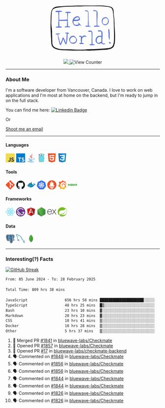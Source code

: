 <div align="center">
    <img src="./img/hello_world.webp" height="200px" width="">
    <div>
        <a href="https://www.linkedin.com/in/ajhollid">
            <img src="https://img.shields.io/badge/LinkedIn-blue"/>
        </a>
        <img src="https://komarev.com/ghpvc/?username=ajhollid&color=yellow" alt="View Counter">
    </div>
</div>

---

### About Me

I'm a software developer from Vancouver, Canada. I love to work on web applications and I'm most at home on the backend, but I'm ready to jump in on the full stack.

You can find me here: [![Linkedin Badge](https://img.shields.io/badge/-ajhollid-blue?style=flat&logo=Linkedin&logoColor=white)](https://www.linkedin.com/in/ajhollid)

Or

[Shoot me an email](mailto:ajhollid@gmail.com)

---

#### Languages

<div>
    <img src="./img/devicons/javascript-original.svg" width=30 height=30 alt="JavaScript">
    <img src="/img/devicons/typescript-original.svg" width=30 height=30 alt="TypeScript">
    <img src="./img/devicons/java-original.svg" width=30 height=30 alt="Java">
    <img src="./img/devicons/go-original.svg" width=30 height=30 alt="Golang">
    <img src="./img/devicons/html5-original.svg" width=30 height=30 alt="HTML 5">
    <img src="./img/devicons/css3-original.svg" width=30 height=30 alt="CSS 3">
</div>

#### Tools

<div>
    <img src="./img/devicons/git-original.svg" width=30 height=30 alt="Git">
    <img src="./img/devicons/github-original.svg" width=30 height=30 alt="Github">
    <img src="./img/devicons/docker-original.svg" width=30 
    height=30 alt="Docker">
    <img src="./img/devicons/kubernetes-original.svg" width=30 height=30 alt="K8">
    <img src="./img/devicons/prometheus-original.svg" width=30 height=30 alt="Prometheus">
    <img src="./img/devicons/grafana-original.svg" width=30 height=30 alt="Grafana">
    <img src="./img/devicons/nginx-original.svg" width=30 height=30 alt="Nginx">
</div>

#### Frameworks

<div>
    <img src="./img/devicons/react-original.svg" width=30 height=30 alt="React">
    <img src="./img/devicons/gatsby-original.svg" width=30 height=30 alt="Gatsby">
    <img src="./img/devicons/angularjs-original.svg" width=30 height=30 alt="AngularJS">
    <img src="./img/devicons/nodejs-original.svg" width=30 height=30 alt="NodeJS">
    <img src="./img/devicons/express-original.svg" width=30 height=30 alt="Express">
    <img src="./img/devicons/spring-original.svg" width=30 height=30 alt="Spring">
</div>

#### Data

<div>
    <img src="./img/devicons/postgresql-original.svg" width=30 height=30 alt="Postgresql">
    <img src="./img/devicons/mysql-original.svg" width=30 height=30 alt="Mysql">
    <img src="./img/devicons/mongodb-original.svg" width=30 height=30 alt="MongoDB">
</div>

---

### Interesting(?) Facts

[![GitHub Streak](http://github-readme-streak-stats.herokuapp.com?user=ajhollid)](https://git.io/streak-stats)

 <!--START_SECTION:waka-->

```txt
From: 05 June 2024 - To: 28 February 2025

Total Time: 809 hrs 38 mins

JavaScript                 656 hrs 58 mins ████████████████████░░░░░   80.58 %
TypeScript                 48 hrs 25 mins  █▒░░░░░░░░░░░░░░░░░░░░░░░   05.94 %
Bash                       23 hrs 10 mins  ▓░░░░░░░░░░░░░░░░░░░░░░░░   02.84 %
Markdown                   20 hrs 23 mins  ▓░░░░░░░░░░░░░░░░░░░░░░░░   02.50 %
CSS                        10 hrs 41 mins  ▒░░░░░░░░░░░░░░░░░░░░░░░░   01.31 %
Docker                     10 hrs 28 mins  ▒░░░░░░░░░░░░░░░░░░░░░░░░   01.28 %
Other                      5 hrs 37 mins   ▒░░░░░░░░░░░░░░░░░░░░░░░░   00.69 %
```

<!--END_SECTION:waka-->


<!--START_SECTION:activity-->
1. 🎉 Merged PR [#1841](https://github.com/bluewave-labs/Checkmate/pull/1841) in [bluewave-labs/Checkmate](https://github.com/bluewave-labs/Checkmate)
2. 💪 Opened PR [#1857](https://github.com/bluewave-labs/Checkmate/pull/1857) in [bluewave-labs/Checkmate](https://github.com/bluewave-labs/Checkmate)
3. 💪 Opened PR [#17](https://github.com/bluewave-labs/checkmate-backend/pull/17) in [bluewave-labs/checkmate-backend](https://github.com/bluewave-labs/checkmate-backend)
4. 🗣 Commented on [#1848](https://github.com/bluewave-labs/Checkmate/issues/1848#issuecomment-2692811500) in [bluewave-labs/Checkmate](https://github.com/bluewave-labs/Checkmate)
5. 🗣 Commented on [#1856](https://github.com/bluewave-labs/Checkmate/issues/1856#issuecomment-2692800724) in [bluewave-labs/Checkmate](https://github.com/bluewave-labs/Checkmate)
6. 🗣 Commented on [#1856](https://github.com/bluewave-labs/Checkmate/issues/1856#issuecomment-2692798874) in [bluewave-labs/Checkmate](https://github.com/bluewave-labs/Checkmate)
7. 🗣 Commented on [#1844](https://github.com/bluewave-labs/Checkmate/issues/1844#issuecomment-2692344415) in [bluewave-labs/Checkmate](https://github.com/bluewave-labs/Checkmate)
8. 🗣 Commented on [#1844](https://github.com/bluewave-labs/Checkmate/issues/1844#issuecomment-2692281275) in [bluewave-labs/Checkmate](https://github.com/bluewave-labs/Checkmate)
9. 🗣 Commented on [#1826](https://github.com/bluewave-labs/Checkmate/issues/1826#issuecomment-2692029844) in [bluewave-labs/Checkmate](https://github.com/bluewave-labs/Checkmate)
10. 🗣 Commented on [#1826](https://github.com/bluewave-labs/Checkmate/issues/1826#issuecomment-2691909975) in [bluewave-labs/Checkmate](https://github.com/bluewave-labs/Checkmate)
<!--END_SECTION:activity-->
